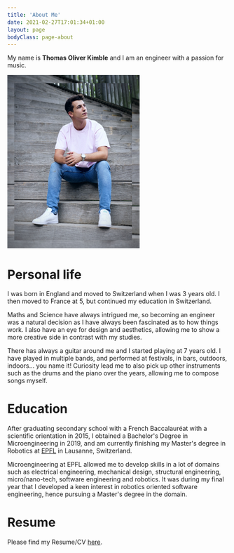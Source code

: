 ```yaml
---
title: 'About Me'
date: 2021-02-27T17:01:34+01:00
layout: page
bodyClass: page-about
---
```


My name is **Thomas Oliver Kimble** and I am an engineer with a passion for music.

<p align="left">
  <img
    src="/images/about/me.jpg"
    alt="Me"
    width="60%"
  />
</p>

# Personal life

I was born in England and moved to Switzerland when I was 3 years old. I then moved to France at 5,
but continued my education in Switzerland.

Maths and Science have always intrigued me, so becoming an engineer was a natural decision as I have always
been fascinated as to how things work. I also have an eye for design and aesthetics, allowing me to show
a more creative side in contrast with my studies.

There has always a guitar around me and I started playing at 7 years old. I have played in multiple bands,
and performed at festivals, in bars, outdoors, indoors... you name it! Curiosity lead me to also pick up
other instruments such as the drums and the piano over the years, allowing me to compose songs myself.

# Education

After graduating secondary school with a French Baccalauréat with a scientific orientation in 2015,
I obtained a Bachelor's Degree in Microengineering in 2019, and am currently finishing my Master's
degree in Robotics at <a href="https://www.epfl.ch/en/" target="_blank">EPFL</a> in Lausanne, Switzerland.

Microengineering at EPFL allowed me to develop skills in a lot of domains such as electrical engineering,
mechanical design, structural engineering, micro/nano-tech, software engineering and robotics. It was during my final
year that I developed a keen interest in robotics oriented software engineering, hence pursuing a Master's degree in the domain.

# Resume

Please find my Resume/CV <a href="/Thomas_Kimble_Resume.pdf" target="_blank">here</a>.
